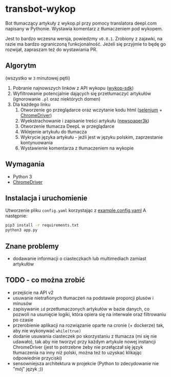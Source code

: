 # transbot-wykop
Bot tłumaczący artykuły z wykop.pl przy pomocy translatora deepl.com napisany w Pythonie. Wystawia komentarz z tłumaczeniem pod wykopem.

Jest to bardzo wczesna wersja, powiedzmy `v0.0.1`. Zrobiony z zajawki, na razie ma bardzo ograniczoną funkcjonalność. Jeżeli się przyjmie to będę go rozwijał, zapraszam też do wystawiania PR.

## Algorytm
(wszystko w `3` minutowej pętli)
1. Pobranie najnowszych linków z API wykopu ([wykop-sdk](https://github.com/p1c2u/wykop-sdk))
1. Wyfiltrowanie potencjalnie dających się przetłumaczyć artykułów (ignorowanie `.pl` oraz niektórych domen)
1. Dla każdego linku
    1. Otworzenie go przeglądarce oraz wczytanie kodu html ([selenium](https://github.com/SeleniumHQ/selenium) + [ChromeDriver](https://sites.google.com/a/chromium.org/chromedriver/))
    1. Wyekstrachowanie i zapisanie treści artykułu ([newspaper3k](https://github.com/codelucas/newspaper))
    1. Otworzenie tłumacza DeepL w przeglądarce
    1. Wklejenie artykułu do tłumacza
    1. Wykrycie języka artykułu - jeżli jest w języku polskim, zaprzestanie kontynuowania
    1. Wystawienie komentarza z tłumaczeniem na wykopie

## Wymagania
- Python 3
- [ChromeDriver](https://sites.google.com/a/chromium.org/chromedriver/)

## Instalacja i uruchomienie
Utworzenie pliku `config.yaml` korzystając z [example.config.yaml](https://github.com/burnoo/transbot-wykop/blob/master/example.config.yaml)
A następnie:
```bash
pip3 install -r requirements.txt
python3 app.py
```

## Znane problemy
- dodawanie informacji o ciasteczkach lub multimediach zamiast artykułów

## TODO - co można zrobić
- przejście na API v2
- usuwanie nietrafionych tłumaczeń na podstawie proporcji plusów i minusów
- zapisywanie `id` przetłumaczonych artykułów w bazie danych, co pozwoli na usunięcie logiki, która opiera się na interwale  oraz filtrowaniu po czasie
- przerobienie aplikacji na rozwiązanie oparte na cronie (+ dockerze) tak, aby nie wykonywać `while(true)`
- dodanie usuwania ciasteczek po skorzystaniu z tłumacza (mi się nie udawało), tak aby nie tworzyć przy każdym artykule nowej instancji ChromeDriver (jest to potrzebne żeby nie przełączał się język tłumaczenia na inny niż polski, można też to uzyskać klikając odpowiednie przyciski)
- sensowniejsza architektura w projekcie (Python to zdecydowanie nie "mój" język ;))